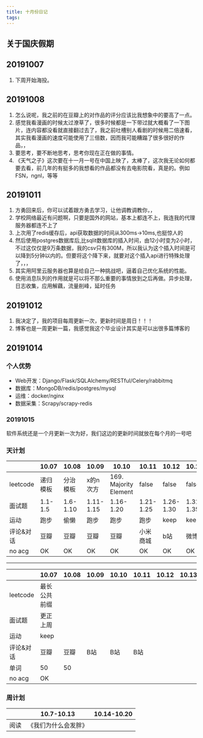 ```yaml
---
title: 十月份日记
tags:
---
```


## 关于国庆假期

## 20191007

1. 下周开始海投。

## 20191008

1. 怎么说呢，我之前的在豆瓣上的对作品的评分应该比我想象中的要高了一点。
2. 感觉我看漫画的时候太过潦草了，很多时候都是一下带过就大概看了一下图片，连内容都没看就直接翻过去了，我之前吐槽别人看剧的时候用二倍速看，其实我看漫画的速度可能使用了三倍数，因而我可能糟蹋了很多很好的作品，，
3. 要思考，要不断地思考，思考你现在正在做的事情。
4. 《天气之子》这次要在十一月一号在中国上映了，太棒了，这次我无论如何都要去看，前几年的有挺多的我想看的作品都没有去电影院看，真是的。例如FSN，ngnl，等等

## 20191011

1. 方勇回来后，你可以试着跟方勇去学习，让他调教调教你，，
2. 学校网络最近有问题啊，只要是国外的网站，基本上都连不上，我连我的代理服务器都连不上了
3. 上次用了redis缓存后，api获取数据的时间从300ms->10ms,也挺惊人的
4. 然后使用postgres数据库后,比sqlit数据库的插入时间，由12小时变为2小时，不过这仅仅是9万条数据，我的csv只有300M，所以我认为这个插入时间是可以降到5分钟以内的。但要将这个降下来，就要对这个插入api进行特殊处理了，，，
5. 其实用阿里云服务器也算是给自己一种挑战吧，逼着自己优化系统的性能。
6. 使用消息队列的作用就是可以将不那么重要的事情放到之后再做。异步处理，日志收集，应用解藕，流量削峰，延时任务

## 20191012

1. 我决定了，我的项目每周更新一次，更新时间是周日！！！
2. 博客也是一周更新一篇，我感觉我这个毕业设计其实是可以出很多篇博客的

## 20191014

### 个人优势

- Web开发：Django/Flask/SQLAlchemy/RESTful/Celery/rabbitmq
- 数据库：MongoDB/redis/postgres/mysql
- 运维：docker/nginx
- 数据采集：Scrapy/scrapy-redis

### 20191015

软件系统还是一个月更新一次为好，我们这边的更新时间就放在每个月的一号吧

### 天计划

|   | 10.07  | 10.08 | 10.09 | 10.10  |10.11|10.12|10.13|  
|---|---|---|---|---|---|---|---|  
|leetcode|递归模板|分治模板|x的n次方|169. Majority Element|false|false|false|  
|面试题|1.1-1.5|1.6-1.10|1.11-1.15|1.16-1.20|1.21-1.25|1.26-1.30|1.31-1.35|  
|运动|跑步|偷懒|跑步|跑步|跑步|keep|keep|
|评论&对话|豆瓣|豆瓣|豆瓣|豆瓣|小米商城|b站|微博|
|no acg|OK|OK|OK|OK|OK|OK|OK|

---

|   | 10.07  | 10.08 | 10.09 | 10.10  |10.11|10.12|10.13|  
|---|---|---|---|---|---|---|---|  
|leetcode|最长公共前缀||||  
|面试题|更正上周||||  
|运动|keep||||
|评论&对话|豆瓣|豆瓣|B站|B站|B站||
|单词|50|50|||  
|no acg|OK|

### 周计划

|   | 10.7-10.13  | 10.14-10.20 |
|---|---|---|
|阅读|《我们为什么会发胖》||||

